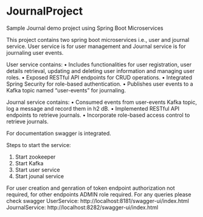 # JournalProject
 Sample Journal demo project using Spring Boot Microservices
 
 This project contains two spring boot microservices i.e., user and journal service.
 User service is for user management and Journal service is for journaling user events.
 
 User service contains:
 • Includes functionalities for user registration, user details retrieval, updating and
   deleting user information and managing user roles.
 • Exposed RESTful API endpoints for CRUD operations.
 • Integrated Spring Security for role-based authentication.
 • Publishes user events to a Kafka topic named “user-events” for journaling.
 
 Journal service contains:
 • Consumed events from user-events Kafka topic, log a message and record them in h2 dB.
 • Implemented RESTful API endpoints to retrieve journals.
 • Incorporate role-based access control to retrieve journals.
 
 For documentation swagger is integrated.
 
 Steps to start the service:
 1. Start zookeeper
 2. Start Kafka
 3. Start user service
 4. Start jounal service
 
 For user creation and genration of token endpoint authorization not required, for other endpoints ADMIN role required.
 For any queries please check swagger
 UserService: http://localhost:8181/swagger-ui/index.html
 JournalService: http://localhost:8282/swagger-ui/index.html

